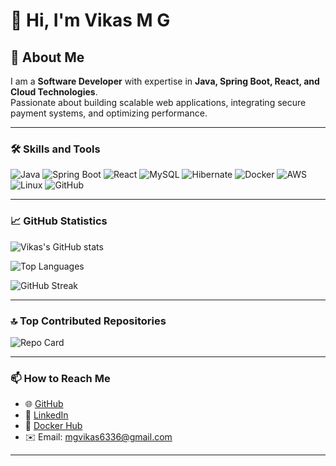 # 👋 Hi, I'm Vikas M G  

## 🌟 About Me  
I am a **Software Developer** with expertise in **Java, Spring Boot, React, and Cloud Technologies**.  
Passionate about building scalable web applications, integrating secure payment systems, and optimizing performance.  

---

### 🛠️ Skills and Tools  
![Java](https://img.shields.io/badge/Java-007396?style=for-the-badge&logo=java&logoColor=white)  ![Spring Boot](https://img.shields.io/badge/Spring%20Boot-6DB33F?style=for-the-badge&logo=springboot&logoColor=white)  ![React](https://img.shields.io/badge/React-20232A?style=for-the-badge&logo=react&logoColor=61DAFB)  ![MySQL](https://img.shields.io/badge/MySQL-4479A1?style=for-the-badge&logo=mysql&logoColor=white)  ![Hibernate](https://img.shields.io/badge/Hibernate-59666C?style=for-the-badge&logo=hibernate&logoColor=white)  ![Docker](https://img.shields.io/badge/Docker-2496ED?style=for-the-badge&logo=docker&logoColor=white)  ![AWS](https://img.shields.io/badge/AWS-232F3E?style=for-the-badge&logo=amazonaws&logoColor=white)  ![Linux](https://img.shields.io/badge/Linux-FCC624?style=for-the-badge&logo=linux&logoColor=black)  ![GitHub](https://img.shields.io/badge/GitHub-100000?style=for-the-badge&logo=github&logoColor=white)  

---

### 📈 GitHub Statistics  

![Vikas's GitHub stats](https://github-readme-stats.vercel.app/api?username=vikasgowda3010&show_icons=true&theme=tokyonight)  

![Top Languages](https://github-readme-stats.vercel.app/api/top-langs/?username=vikasgowda3010&layout=compact&theme=tokyonight)  

![GitHub Streak](https://github-readme-streak-stats.herokuapp.com/?user=vikasgowda3010&theme=tokyonight)  

---

### 🔝 Top Contributed Repositories  

![Repo Card](https://github-contributor-stats.vercel.app/api?username=vikasgowda3010&limit=5&theme=tokyonight&combine_all_yearly_contributions=true)  

---

### 📫 How to Reach Me  
- 🌐 [GitHub](https://github.com/vikasgowda3010)  
- 💼 [LinkedIn](https://www.linkedin.com/in/your-linkedin-id)  
- 🐳 [Docker Hub](https://hub.docker.com/u/your-dockerhub-id)  
- ✉️ Email: mgvikas6336@gmail.com  

---
